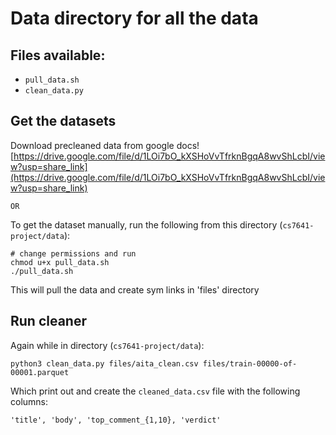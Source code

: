 # Data directory for all the data

## Files available:
* `pull_data.sh`
* `clean_data.py`

## Get the datasets

Download precleaned data from google docs![https://drive.google.com/file/d/1LOi7bO_kXSHoVvTfrknBgqA8wvShLcbI/view?usp=share_link](https://drive.google.com/file/d/1LOi7bO_kXSHoVvTfrknBgqA8wvShLcbI/view?usp=share_link)

`OR`

To get the dataset manually, run the following from this directory (`cs7641-project/data`):
```
# change permissions and run
chmod u+x pull_data.sh
./pull_data.sh
```

This will pull the data and create sym links in 'files' directory

## Run cleaner

Again while in directory (`cs7641-project/data`):
```
python3 clean_data.py files/aita_clean.csv files/train-00000-of-00001.parquet
```

Which print out and create the `cleaned_data.csv` file with the following columns:
```
'title', 'body', 'top_comment_{1,10}, 'verdict'
```
